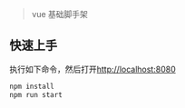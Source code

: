 
> vue 基础脚手架

## 快速上手

执行如下命令，然后打开[http://localhost:8080](http://localhost:8080)

```bash
npm install
npm run start
```
